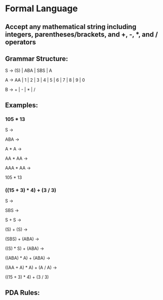 # Formal Language
## Accept any mathematical string including integers, parentheses/brackets, and +, -, *, and / operators

## Grammar Structure:

S -> (S) | ABA | SBS | A

A -> AA | 1 | 2 | 3 | 4 | 5 | 6 | 7 | 8 | 9 | 0

B -> + | - | * | /

## Examples: 

### 105 * 13

S ->

ABA ->

A * A ->

AA * AA ->

AAA * AA ->

105 * 13

### ((15 + 3) * 4) + (3 / 3)

S -> 

SBS -> 

S + S -> 

(S) + (S) -> 

(SBS) + (ABA) -> 

((S) * S) + (ABA) -> 

((ABA) * A) + (ABA) ->

((AA + A) * A) + (A / A) ->

((15 + 3) * 4) + (3 / 3)

## PDA Rules:
